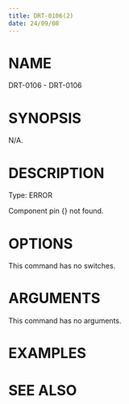 ```yaml
---
title: DRT-0106(2)
date: 24/09/08
---
```


# NAME

DRT-0106 - DRT-0106

# SYNOPSIS

N/A.

# DESCRIPTION

Type: ERROR

Component pin {} not found.

# OPTIONS

This command has no switches.

# ARGUMENTS

This command has no arguments.

# EXAMPLES

# SEE ALSO

